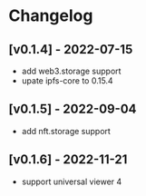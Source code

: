 # Changelog

## [v0.1.4] - 2022-07-15

* add web3.storage support
* upate ipfs-core to 0.15.4

## [v0.1.5] - 2022-09-04

* add nft.storage support

## [v0.1.6] - 2022-11-21

* support universal viewer 4